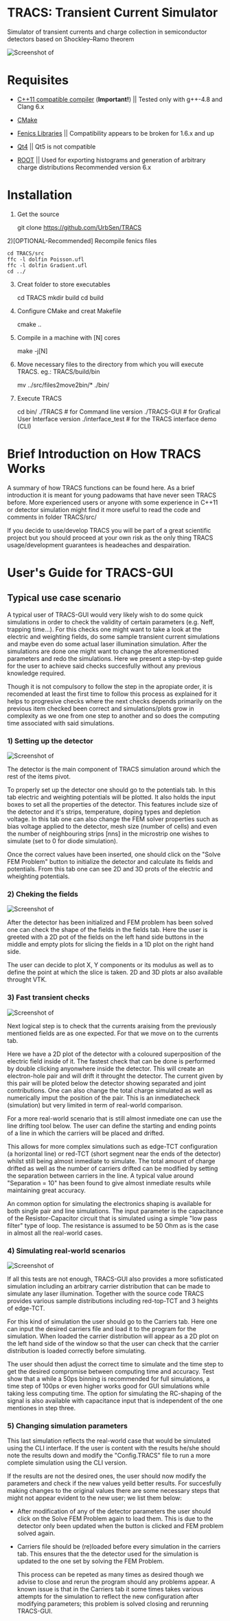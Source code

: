 TRACS: Transient Current Simulator
===================================

Simulator of transient currents and charge collection in semiconductor detectors based on Shockley–Ramo theorem

![Screenshot of ](/docs/images/TRACS_CNVT.png?raw=true)

# Requisites

  - [C++11 compatible compiler](http://en.cppreference.com/w/cpp/compiler_support) (**Important!**) ||
    Tested only with g++-4.8 and Clang 6.x

  - [CMake](http://www.cmake.org/download/)
  
  - [Fenics Libraries](http://fenicsproject.org/download/) ||
    Compatibility appears to be broken for 1.6.x and up
  
  - [Qt4](http://download.qt.io/archive/qt/) ||
    Qt5 is not compatible 

  - [ROOT](https://root.cern.ch/downloading-root) ||
    Used for exporting histograms and generation of arbitrary charge distributions
    Recommended version 6.x

# Installation

1) Get the source

    git clone https://github.com/UrbSen/TRACS
    
2)[OPTIONAL-Recommended] Recompile fenics files

    cd TRACS/src
    ffc -l dolfin Poisson.ufl
    ffc -l dolfin Gradient.ufl
    cd ../
    
3) Creat folder to store executables

    cd TRACS
    mkdir build
    cd build
    
4) Configure CMake and creat Makefile

    cmake ..
    
5) Compile in a machine with [N] cores

    make -j[N]
    
6) Move necessary files to the directory from which you will execute TRACS. eg.: TRACS/build/bin

    mv ../src/files2move2bin/* ./bin/
   
7) Execute TRACS

    cd bin/
    ./TRACS # for Command line version
    ./TRACS-GUI # for Grafical User Interface version
    ./interface_test # for the TRACS interface demo (CLI)

# Brief Introduction on How TRACS Works

  A summary of how TRACS functions can be found here. As a brief introduction it is meant for young padowams that have never seen TRACS before. More experienced users or anyone with some experience in C++11 or detector simulation might find it more useful to read the code and comments in folder TRACS/src/                                
                                                                       
  If you decide to use/develop TRACS you will be part of a great scientific project but you should proceed at your own risk as the only thing TRACS usage/development guarantees is headeaches and despairation.                                                         

# User's Guide for TRACS-GUI

## Typical use case scenario
						   
A typical user of TRACS-GUI would very likely wish to do some quick simulations in order to check the validity of certain parameters (e.g. Neff, trapping time...). For this checks one might want to take a look at the electric and weighting fields, do some sample transient current simulations and maybe even do some actual laser illumination  simulation. After the simulations are done one might want to change the aforementioned parameters and redo the simulations. Here we present a step-by-step guide for the user to achieve said checks succesfully without any previous knowledge required.
         
  Though it is not compulsory to follow the step in the apropiate order, it is recomended at least the first time to follow this process as explained for it helps to progresive checks where the next checks depends primarily on the previous item checked been correct and simulations/plots grow in complexity as we one from one step to another and so does the computing time associated with said simulations.



### 1) Setting up the detector
  ![Screenshot of ](/docs/images/TRACS_CNVT.png?raw=true)

  The detector is the main component of TRACS simulation around which the rest of the items pivot. 

 To properly set up the detector one should go to the potentials tab. In this tab electric and weighting potentials will be plotted. It also holds the input boxes to set all the properties of the detector. This features include size of the detector and it's strips, temperature, doping types and depletion voltage. In this tab one can also change the FEM solver properties such as bias voltage applied to the detector, mesh size (number of cells) and even the number of neighbouring strips [nns] in the microstrip one wishes to simulate (set to 0 for diode simulation). 

 Once the correct values have been inserted, one should click on the "Solve FEM Problem" button to initialize the detector and calculate its fields and potentials. From this tab one can see 2D and 3D prots of the electric and wheighting potentials.

### 2) Cheking the fields
 ![Screenshot of ](/docs/images/TRACS_Fields_DJ.png?raw=true)


  After the detector has been initialized and FEM problem has been solved one can check the shape of the fields in the fields tab. Here the user is greeted with a 2D pot of the fields on the left hand side buttons in the middle and empty plots for slicing the fields in a 1D plot on the right hand side.


 The user can decide to plot X, Y components or its modulus as well as to define the point at which the slice is taken. 2D and 3D plots ar also available throught VTK.

### 3) Fast transient checks
![Screenshot of ](/docs/images/TRACS_Curr_DP.png?raw=true)

  Next logical step is to check that the currents araising from the previously mentioned fields are as one expected. For that we move on to the currents tab.

  Here we have a 2D plot of the detector with a coloured superposition of the electric field inside of it. The fastest check that can be done is performed by double clicking anyonwhere inside the detector. This will create an electron-hole pair and will drift it throught the detector. The current given by this pair will be ploted below the detector showing separated and joint contributions. One can also change the total charge simulated as well as numerically imput the position of the pair. This is an inmediatecheck (simulation) but very limited in term of real-world comparison. 

 For a more real-world scenario that is still almost inmediate one can use the line drifting tool below. The user can define the starting and ending points of a line in which the carriers will be placed and drifted.
 
 This allows for more complex simulations such as edge-TCT configuration (a horizontal line) or red-TCT (short segment near the ends of the detector) whilst still being almost inmediate to simulate. The total amount of charge drifted as well as the number of carriers drifted can be modified by setting the separation between carriers in the line. A typical value around "Separation = 10" has been found to give almost inmediate results while maintaining great accuracy.

  An common option for simulating the electronics shaping is available for both single pair and line simulations. The input parameter is the capacitance of the Resistor-Capacitor circuit that is simulated using a simple "low pass filter" type of loop. The resistance is assumed to be 50 Ohm as is the case in almost all the real-world cases.

### 4) Simulating real-world scenarios
![Screenshot of ](/docs/images/TRACS_Carr_DP.png?raw=true)

  If all this tests are not enough, TRACS-GUI also provides a more sofisticated simulation including an arbitrary carrier distribution that can be made to simulate any laser illumination. Together with the source code TRACS provides various sample distributions including red-top-TCT and 3 heights of edge-TCT.

  For this kind of simulation the user should go to the Carriers tab. Here one can input the desired carriers file and load it to the program for the simulation. When loaded the carrier distribution will appear as a 2D plot on the left hand side of the window so that the user can check that the carrier distribution is loaded correctly before simulating.

  The user should then adjust the correct time to simulate and the time step to get the desired compromise between computing time and accuracy. Test show that a while a 50ps binning is recommended for full simulations, a time step of 100ps or even higher works good for GUI simulations while taking less computing time. The option for simulating the RC-shaping of the signal is also available with capacitance input that is independent of the one mentiones in step three. 

### 5) Changing simulation parameters

  This last simulation reflects the real-world case that would be simulated using the CLI interface. If the user is content with the results he/she should note the results down and modify the "Config.TRACS" file to run a more complete simulation using the CLI version.

  If the results are not the desired ones, the user should now modify the parameters and check if the new values yeild better results. For succesfully making changes to the original values there are some necessary steps that might not appear evident to the new user; we list them below: 

 - After modification of any of the detector parameters the user should click on the Solve FEM Problem again to load them. This is due to the detector only been updated  when the button is clicked and FEM problem solved again.

- Carriers file should be (re)loaded before every simulation in the carriers tab. This ensures that the the detector used for the simulation is updated to the one set by solving the FEM Problem. 

  This process can be repeted as many times as desired though we advise to close and rerun the program should any problems appear. A known issue is that in the Carriers tab it some times takes various attempts for the 
simulation to reflect the new configuration after modifying parameters; this problem is solved closing and rerunning TRACS-GUI.
